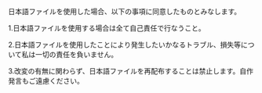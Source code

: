 日本語ファイルを使用した場合、以下の事項に同意したものとみなします。



1.日本語ファイルを使用する場合は全て自己責任で行なうこと。

2.日本語ファイルを使用したことにより発生したいかなるトラブル、損失等について私は一切の責任を負いません。

3.改変の有無に関わらず、日本語ファイルを再配布することは禁止します。自作発言もご遠慮ください。
